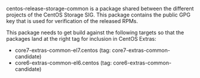 centos-release-storage-common is a package shared between the different
projects of the CentOS Storage SIG. This package contains the public GPG key
that is used for verification of the released RPMs.

This package needs to get build against the following targets so that the
packages land at the right tag for inclusion in CentOS Extras:

 - core7-extras-common-el7.centos (tag: core7-extras-common-candidate)
 - core6-extras-common-el6.centos (tag: core6-extras-common-candidate)
